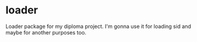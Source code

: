 # loader

Loader package for my diploma project. I'm gonna use it for loading sid and maybe for another purposes too.
